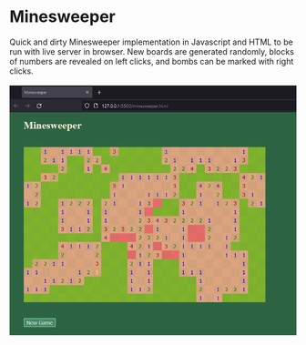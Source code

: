# Minesweeper
Quick and dirty Minesweeper implementation in Javascript and HTML to be run with live server in browser. New boards are generated randomly, blocks of numbers are revealed on left clicks, and bombs can be marked with right clicks.
<br><br>
![](preview.png)
